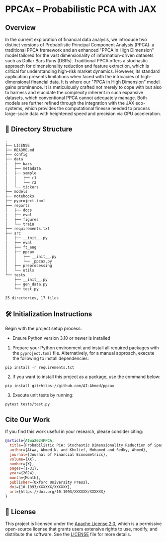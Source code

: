 # PPCAx – Probabilistic PCA with JAX

## Overview

In the current exploration of financial data analysis, we introduce two distinct versions of Probabilistic Principal Component Analysis (PPCA): a traditional PPCA framework and an enhanced "PPCA in High Dimension" model tailored for the vast dimensionality of information-driven datasets such as Dollar Bars Runs (DBRs). Traditional PPCA offers a stochastic approach for dimensionality reduction and feature extraction, which is critical for understanding high-risk market dynamics. However, its standard application presents limitations when faced with the intricacies of high-dimensional financial data. It is where our "PPCA in High Dimension" model gains prominence. It is meticulously crafted not merely to cope with but also to harness and elucidate the complexity inherent in such expansive datasets, which conventional PPCA cannot adequately manage. Both models are further refined through the integration with the JAX eco-systems, which provides the computational finesse needed to process large-scale data with heightened speed and precision via GPU acceleration.

## 📁 Directory Structure

```bash
.
├── LICENSE
├── README.md
├── config
├── data
│   ├── bars
│   ├── metadata
│   ├── sample
│   │   ├── r1
│   │   └── r2
│   └── tickers
├── models
├── notebooks
├── pyproject.toml
├── reports
│   ├── docs
│   ├── eval
│   ├── figures
│   └── train
├── requirements.txt
├── src
│   ├── __init__.py
│   ├── eval
│   ├── ft_eng
│   ├── ppcax
│   │   ├── __init__.py
│   │   └── _ppcax.py
│   ├── preprocessing
│   └── utils
└── tests
    ├── __init__.py
    ├── gen_data.py
    └── test.py

25 directories, 17 files
```

## 🛠️ Initialization Instructions

Begin with the project setup process:
- Ensure Python version 3.10 or newer is installed

1. Prepare your Python environment and install all required packages with the `pyproject.toml` file. Alternatively, for a manual approach, execute the following to install dependencies:
```shell
pip install -r requirements.txt
```

2. If you want to install this project as a package, use the command below:
```shell
pip install git+https://github.com/AI-Ahmed/ppcax
```

3. Execute unit tests by running:
```shell
pytest tests/test.py
```

## Cite Our Work

If you find this work useful in your research, please consider citing:

```bibtex
@article{Atwa2024PPCA,
  title={Probabilistic PCA: Stochastic Dimensionality Reduction of Sparse Multivariate Assets’ Bars at High-Risk Regimes},
  author={Atwa, Ahmed N. and Kholief, Mohamed and Sedky, Ahmed},
  journal={Journal of Financial Econometrics},
  volume={XX},
  number={X},
  pages={1-31},
  year={2024},
  month={Month},
  publisher={Oxford University Press},
  doi={10.1093/XXXXXX/XXXXXX},
  url={https://doi.org/10.1093/XXXXXX/XXXXXX}
}
```

## 📄 License
This project is licensed under the [Apache License 2.0](LICENSE), which is a permissive open-source license that grants users extensive rights to use, modify, and distribute the software. See the [LICENSE](LICENSE) file for more details.
